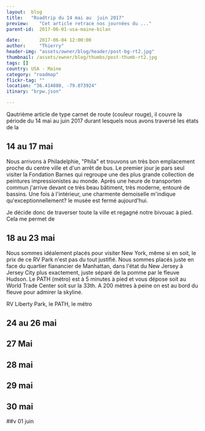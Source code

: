 ```yaml
---
layout:  blog
title:   "Roadtrip du 14 mai au  juin 2017"
preview:    "Cet article retrace nos journées du ..."
parent-id:  2017-06-01-usa-maine-bilan

date:       2017-06-04 12:00:00
author:     "Thierry"
header-img: "assets/owner/blog/header/post-bg-rt2.jpg"
thumbnail: /assets/owner/blog/thumbs/post-thumb-rt2.jpg
tags: []
country: USA - Maine
category: "roadmap"
flickr-tag: ""
location: "36.414880, -79.073924"
itinary: "brpw.json"

---
```


Qautrième article de type carnet de route (couleur rouge), il couvre la période du 14 mai au    juin 2017 durant lesquels nous avons traversé les états de la 


## 14 au 17 mai


Nous arrivons à Philadelphie, "Phila" et trouvons un très bon emplacement proche du centre ville et d'un arrêt de bus. Le premier jour je pars seul visiter la Fondation Barnes qui regroupe une des plus grande collection de peintures impressionistes au monde. Après une heure de transporten commun j'arrive devant ce très beau bâtiment, très moderne, entouré de bassins. Une fois à l'intérieur, une charmente demoiselle m'indique qu'exceptionnellement? le musée est fermé aujourd'hui.

Je décide donc de traverser toute la ville et regagné notre bivouac à pied. Cela me permet de 



## 18 au 23 mai

Nous sommes idéalement placés pour visiter New York, même si en soit, le prix de ce RV Park n'est pas du tout justifié. Nous sommes placés juste en face du quartier fianancier de Manhattan, dans l'état du New Jersey à Jersey City plus exactement, juste séparé de la pomme par le fleuve Hudson. Le PATH (métro) est à 5 minutes à pied et vous dépose soit au World Trade Center soit sur la 33th. A 200 mètres à peine on est au bord du fleuve pour admirer la skyline.

RV Liberty Park, le PATH, le métro

## 24 au 26 mai

## 27 Mai

## 28 mai

## 29 mai

## 30 mai

##v 01 juin
